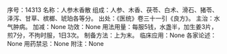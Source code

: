 序号：14313
名称：人参木香散
组成：人参、木香、茯苓、白术、滑石、猪苓、泽泻、甘草、槟榔、琥珀各等分。
出处：《医统》卷三十一引《良方》。
主治：水气肿病。
加减：None
功效：None
用法用量：每服5钱，水盏半，加生姜3片，煎7分，不拘时服，1日3次。
制备方法：上为末。
临床应用：None
各家论述：None
用药禁忌：None
附注：None
